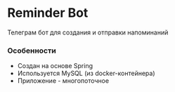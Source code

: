 # Reminder Bot
Телеграм бот для создания и отправки напоминаний

### Особенности

* Создан на основе Spring
* Используется MySQL (из docker-контейнера)
* Приложение - многопоточное
